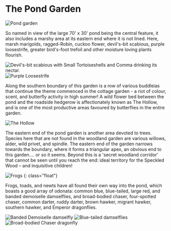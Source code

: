 The Pond Garden
===============

![Pond garden](/asset/photo/pond%20garden.jpg)

So named in view of the large 70' x 30' pond being the central feature, it also includes a marshy area at its eastern end where it is not lined. Here, marsh marigolds, ragged-Robin, cuckoo flower, devil's-bit scabious, purple loosestrife, greater bird's-foot trefoil and other moisture loving plants flourish.

![Devil's-bit scabious with Small Tortoiseshells and Comma drinking its nectar.](/asset/photo/devils-bit%20scabious.jpg) ![Purple Loosestrife](/asset/photo/Purple%20loosestrife.jpg)

Along the southern boundary of this garden is a row of various buddleias that continue the theme commenced in the cottage garden - a riot of colour, scent, and butterfly activity in high summer! A wild flower bed between the pond and the roadside hedgerow is affectionately known as The Hollow, and is one of the most productive areas favoured by butterflies in the entire garden. 

![The Hollow](/asset/photo/The%20Hollow.jpg)

The eastern end of the pond garden is another area devoted to trees. Species here that are not found in the woodland garden are various willows, alder, wild privet, and spindle. The eastern end of the garden narrows towards the boundary, where it forms a triangular apex, an obvious end to this garden.... or so it seems. Beyond this is a 'secret woodland corridor' that cannot be seen until you reach the end: ideal territory for the Speckled Wood – and inquisitive children!

![Frogs](/asset/photo/frogs.jpg)
{: class="float"}

Frogs, toads, and newts have all found their own way into the pond, which boasts a good array of odonata: common blue, blue-tailed, large red, and banded demoiselle damselflies, and broad-bodied chaser, four-spotted chaser, common darter, ruddy darter, brown hawker, migrant hawker, southern hawker, and Emperor dragonflies.

![Banded Demoiselle damselfly](/asset/photo/Banded%20demoiselle.jpg) ![Blue-tailed damselflies](/asset/photo/Blue-tailed%20damselflies.jpg) ![Broad-bodied Chaser dragonfly](/asset/photo/Broad-bodied%20Chaser.jpg)
